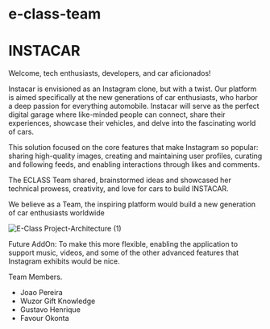 # e-class-team

# INSTACAR

Welcome, tech enthusiasts, developers, and car aficionados! 

Instacar is envisioned as an Instagram clone, but with a twist. Our platform is aimed
specifically at the new generations of car enthusiasts, who harbor a deep passion for
everything automobile. Instacar will serve as the perfect digital garage where
like-minded people can connect, share their experiences, showcase their vehicles,
and delve into the fascinating world of cars.

This solution focused on the core features that make Instagram so popular:
sharing high-quality images, creating and maintaining user profiles, curating and
following feeds, and enabling interactions through likes and comments. 


The ECLASS Team shared, brainstormed ideas and showcased her technical prowess,
creativity, and love for cars to build INSTACAR. 

We believe as a Team, the inspiring platform would build a new generation
of car enthusiasts worldwide

![E-Class Project-Architecture (1)](https://github.com/UntangleTheCloudHQ/e-class-team/assets/71400388/f5a911d6-57ca-4c80-980b-19341713a1b4)


Future AddOn: To make this more flexible, enabling the application to support
music, videos, and some of the other advanced features that Instagram exhibits would be nice.


Team Members.
 - Joao Pereira
 - Wuzor Gift Knowledge
 - Gustavo Henrique
 - Favour Okonta

